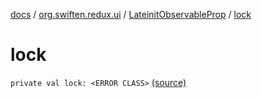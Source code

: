 [docs](../../index.md) / [org.swiften.redux.ui](../index.md) / [LateinitObservableProp](index.md) / [lock](./lock.md)

# lock

`private val lock: <ERROR CLASS>` [(source)](https://github.com/protoman92/KotlinRedux/tree/master/common/common-ui/src/main/kotlin/org/swiften/redux/ui/ObservableProp.kt#L22)